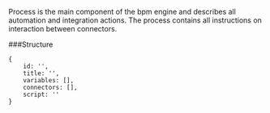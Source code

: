 Process is the main component of the bpm engine and describes all automation 
and integration actions. The process contains all instructions on interaction 
between connectors. 

###Structure
```
{
    id: '',
    title: '',
    variables: [],
    connectors: [],
    script: ''
}
```

